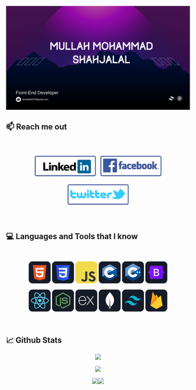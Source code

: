 <a href="https://www.linkedin.com/in/shahjalal2075/">
    <img src="https://raw.githubusercontent.com/Shahjalal2075/Shahjalal2075/main/assets/shahjalal.png" />
</a>



<br />

## :mailbox: Reach me out

<br />

[<p align="center"><img height="75" src="https://raw.githubusercontent.com/Shahjalal2075/Shahjalal2075/main/assets/icons/linkedin.png">](https://www.linkedin.com/in/shahjalal2075/)[<img height="75" src="https://raw.githubusercontent.com/Shahjalal2075/Shahjalal2075/main/assets/icons/facebook.png">](https://www.facebook.com/shahjalal2075)[<img height="75" src="https://raw.githubusercontent.com/Shahjalal2075/Shahjalal2075/main/assets/icons/twitter.png"> </p>](https://twitter.com/shahjalal2075)

<br />


## :computer: Languages and Tools that I know

<br>
<p align="center">
<img src="https://raw.githubusercontent.com/Shahjalal2075/Shahjalal2075/main/assets/icons/HTML.png"/>
<img src="https://raw.githubusercontent.com/Shahjalal2075/Shahjalal2075/main/assets/icons/css.png"/>
<img src="https://raw.githubusercontent.com/Shahjalal2075/Shahjalal2075/main/assets/icons/JavaScript.png"/>
<img src="https://raw.githubusercontent.com/Shahjalal2075/Shahjalal2075/main/assets/icons/c.png"/>
<img src="https://raw.githubusercontent.com/Shahjalal2075/Shahjalal2075/main/assets/icons/cpp.png"/>
<img src="https://raw.githubusercontent.com/Shahjalal2075/Shahjalal2075/main/assets/icons/Bootsrap.png"/>
</p>
<p align="center">
<img src="https://raw.githubusercontent.com/Shahjalal2075/Shahjalal2075/main/assets/icons/react.png"/>
<img src="https://raw.githubusercontent.com/Shahjalal2075/Shahjalal2075/main/assets/icons/node.png"/>
<img src="https://raw.githubusercontent.com/Shahjalal2075/Shahjalal2075/main/assets/icons/express.png"/>
<img src="https://raw.githubusercontent.com/Shahjalal2075/Shahjalal2075/main/assets/icons/mongo.png"/>
<img src="https://raw.githubusercontent.com/Shahjalal2075/Shahjalal2075/main/assets/icons/tailwind.png"/>
<img src="https://raw.githubusercontent.com/Shahjalal2075/Shahjalal2075/main/assets/icons/firebase.png"/>
</p><br/>

## :chart_with_upwards_trend: Github Stats

<p align="center">
    <img width="full" src="http://github-profile-summary-cards.vercel.app/api/cards/profile-details?username=Shahjalal2075&theme=2077" />
</p>
<p align="center">
    <img width="full" src="https://github-readme-streak-stats.herokuapp.com?user=Shahjalal2075&theme=tokyonight&border_radius=16&date_format=M%20j%5B%2C%20Y%5D&card_width=500)](https://git.io/streak-stats" />
</p>

<div  align="center" style="display: flex; justify-content: center;">
    <div style="display: flex; justify-content: center;">
        <img src="https://github-profile-summary-cards.vercel.app/api/cards/most-commit-language?username=shahjalal2075&theme=2077" style="flex: 1;">
        <img src="http://github-profile-summary-cards.vercel.app/api/cards/stats?username=Shahjalal2075&theme=2077" style="flex: 1;">
    </div>
</div>

